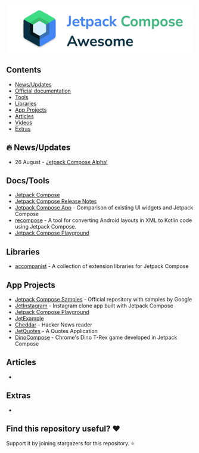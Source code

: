 ![Jetpack Compose](./images/logo.png)

## Contents

- [News/Updates](#newsupdates)
- [Official documentation](#official-documentation)
- [Tools](#tools)
- [Libraries](#libraries)
- [App Projects](#app-projects)
- [Articles](#articles)
- [Videos](#videos)
- [Extras](#extras)



## 🔥 News/Updates

* 26 August - [Jetpack Compose Alpha!](https://android-developers.googleblog.com/2020/08/announcing-jetpack-compose-alpha.html)

##  Docs/Tools

* [Jetpack Compose](https://developer.android.com/jetpack/compose)
* [Jetpack Compose Release Notes](https://developer.android.com/jetpack/androidx/releases/ui)
* [Jetpack Compose App](https://jetpackcompose.app/) -  Comparison of existing UI widgets and Jetpack Compose
* [recompose](https://github.com/pocmo/recompose) -  A tool for converting Android layouts in XML to Kotlin code using Jetpack Compose. 
* [Jetpack Compose Playground](https://foso.github.io/Jetpack-Compose-Playground/)

## Libraries

* [accompanist](https://github.com/chrisbanes/accompanist) -  A collection of extension libraries for Jetpack Compose 

## App Projects

* [Jetpack Compose Samples](https://github.com/android/compose-samples) - Official repository with samples by Google
*  [JetInstagram](https://github.com/vipulasri/JetInstagram) - Instagram clone app built with Jetpack Compose
* [Jetpack Compose Playground](https://github.com/Foso/Jetpack-Compose-Playground)
* [JetExample](https://github.com/gastsail/JetExample)
* [Cheddar](https://github.com/adrianblancode/Cheddar) -  Hacker News reader
* [JetQuotes](https://github.com/Spikeysanju/JetQuotes) -  A Quotes Application
* [DinoCompose](https://github.com/wajahatkarim3/DinoCompose) -  Chrome's Dino T-Rex game developed in Jetpack Compose

## Articles

* 

## Extras

* 



## Find this repository useful? ❤️

Support it by joining stargazers for this repository. ⭐